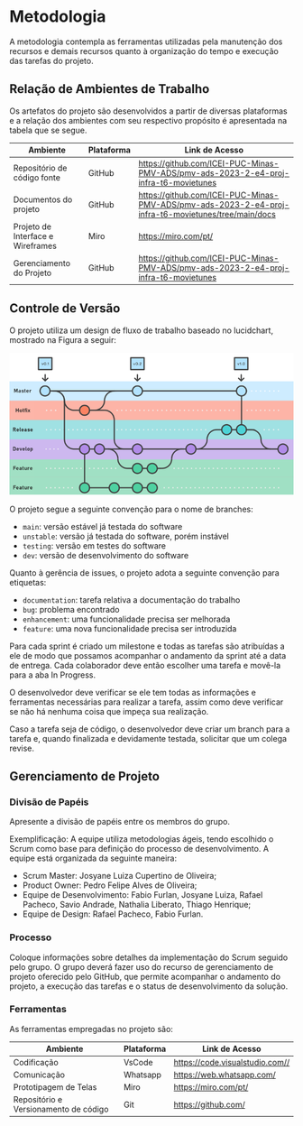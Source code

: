 
# Metodologia

A metodologia contempla as ferramentas utilizadas pela manutenção dos recursos e demais recursos quanto à organização do tempo e execução das tarefas do projeto.

## Relação de Ambientes de Trabalho

Os artefatos do projeto são desenvolvidos a partir de diversas plataformas e a relação dos ambientes com seu respectivo propósito é apresentada na tabela que se segue.

Ambiente  | Plataforma  | Link de Acesso
--------- | ----------- | ---------------
Repositório de código fonte  | GitHub  | https://github.com/ICEI-PUC-Minas-PMV-ADS/pmv-ads-2023-2-e4-proj-infra-t6-movietunes
Documentos do projeto        | GitHub  | https://github.com/ICEI-PUC-Minas-PMV-ADS/pmv-ads-2023-2-e4-proj-infra-t6-movietunes/tree/main/docs
Projeto de Interface e  Wireframes | Miro  | https://miro.com/pt/
Gerenciamento do Projeto  | GitHub  | https://github.com/ICEI-PUC-Minas-PMV-ADS/pmv-ads-2023-2-e4-proj-infra-t6-movietunes


## Controle de Versão

O projeto utiliza um design de fluxo de trabalho baseado no lucidchart, mostrado na Figura a seguir:

![image](img\versao.png)

O projeto segue a seguinte convenção para o nome de branches:

- `main`: versão estável já testada do software
- `unstable`: versão já testada do software, porém instável
- `testing`: versão em testes do software
- `dev`: versão de desenvolvimento do software

Quanto à gerência de issues, o projeto adota a seguinte convenção para
etiquetas:

- `documentation`: tarefa relativa a documentação do trabalho
- `bug`: problema encontrado
- `enhancement`: uma funcionalidade precisa ser melhorada
- `feature`: uma nova funcionalidade precisa ser introduzida

Para cada sprint é criado um milestone e todas as tarefas são atribuídas a ele de modo que possamos acompanhar o andamento da sprint até a data de entrega.
Cada colaborador deve então escolher uma tarefa e movê-la para a aba In Progress.

O desenvolvedor deve verificar se ele tem todas as informações e ferramentas necessárias para realizar a tarefa, assim como deve verificar se não há nenhuma coisa que impeça sua realização.

Caso a tarefa seja de código, o desenvolvedor deve criar um branch para a tarefa e, quando finalizada e devidamente testada, solicitar que um colega revise.

## Gerenciamento de Projeto

### Divisão de Papéis

Apresente a divisão de papéis entre os membros do grupo.

Exemplificação: A equipe utiliza metodologias ágeis, tendo escolhido o Scrum como base para definição do processo de desenvolvimento. A equipe está organizada da seguinte maneira:
- Scrum Master: Josyane Luiza Cupertino de Oliveira;
- Product Owner: Pedro Felipe Alves de Oliveira;
- Equipe de Desenvolvimento: Fabio Furlan, Josyane Luiza, Rafael Pacheco, Savio Andrade, Nathalia Liberato, Thiago Henrique;
- Equipe de Design: Rafael Pacheco, Fabio Furlan.

### Processo

Coloque  informações sobre detalhes da implementação do Scrum seguido pelo grupo. O grupo deverá fazer uso do recurso de gerenciamento de projeto oferecido pelo GitHub, que permite acompanhar o andamento do projeto, a execução das tarefas e o status de desenvolvimento da solução.
 
### Ferramentas

As ferramentas empregadas no projeto são:

| Ambiente | Plataforma | Link de Acesso |
| ------------- | ------------ | ---------- |
| Codificação | VsCode | https://code.visualstudio.com//
| Comunicação | Whatsapp | https://web.whatsapp.com/
| Prototipagem de Telas | Miro | https://miro.com/pt/
| Repositório e Versionamento de código | Git | https://github.com/
